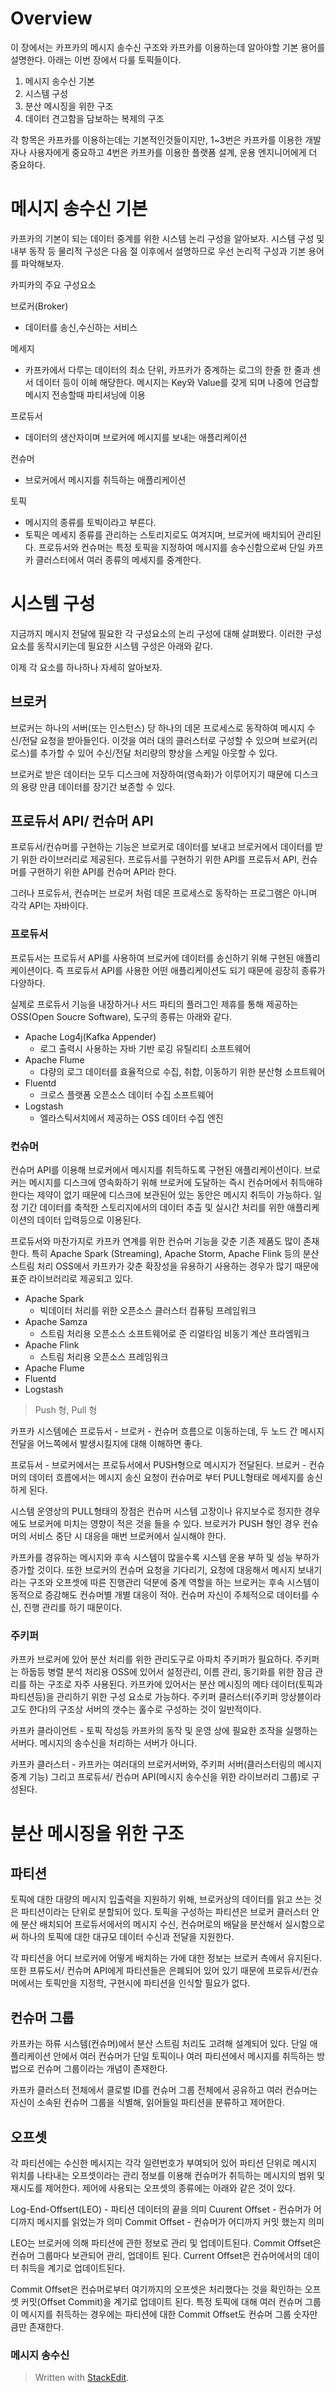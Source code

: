 # Overview

이 장에서는 카프카의 메시지 송수신 구조와 카프카를 이용하는데 알아야할 기본 용어를 설명한다. 아래는 이번 장에서 다룰 토픽들이다. 

1. 메시지 송수신 기본
2. 시스템 구성
3. 분산 메시징을 위한 구조
4. 데이터 견고함을 담보하는 복제의 구조

각 항목은 카프카를 이용하는데는 기본적인것들이지만, 1~3번은 카프카를 이용한 개발자나 사용자에게 중요하고 4번은 카프카를 이용한 플랫폼 설계, 운용 엔지니어에게 더 중요하다. 

# 메시지 송수신 기본

카프카의 기본이 되는 데이터 중계를 위한 시스템 논리 구성을 알아보자.  시스템 구성 및 내부 동작 등 물리적 구성은 다음 절 이후에서 설명하므로 우선 논리적 구성과 기본 용어를 파악해보자. 

카피카의 주요 구성요소 

브로커(Broker) 
- 데이터를 송신,수신하는 서비스

메세지
- 카프카에서 다루는 데이터의 최소 단위, 카프카가 중계하는 로그의 한줄 한 줄과 센서 데이터 등이 이헤 해당한다. 메시지는 Key와 Value를 갖게 되며 나중에 언급할 메시지 전송할때 파티셔닝에 이용

프로듀서
- 데이터의 생산자이며 브로커에 메시지를 보내는 애플리케이션

컨슈머
- 브로커에서 메시지를 취득하는 애플리케이션

토픽
- 메시지의 종류를 토빅이라고 부른다. 
- 토픽은 메세지 종류를 관리하는 스토리지로도 여겨지며, 브로커에 배치되어 관리된다. 프로듀서와 컨슈머는 특정 토픽을 지정하여 메시지를 송수신함으로써 단일 카프카 클러스터에서 여러 종류의 메세지를 중계한다. 

# 시스템 구성

지금까지 메시지 전달에 필요한 각 구성요소의 논리 구성에 대해 살펴봤다. 이러한 구성요소를 동작시키는데 필요한 시스템 구성은 아래와 같다. 

이제 각 요소를 하나하나 자세히 알아보자.

## 브로커

브로커는 하나의 서버(또는 인스턴스) 당 하나의 데몬 프로세스로 동작하여 메시지 수신/전달 요청을 받아들인다. 이것을 여러 대의 클러스터로 구성할 수 있으며 브로커(리로스)를 추가할 수 있어 수신/전달 처리량의 향상을 스케일 아웃할 수 있다. 

브로커로 받은 데이터는 모두 디스크에 저장하여(영속화)가 이루어지기 때문에 디스크의 용량 만큼 데이터를 장기간 보존할 수 있다. 


## 프로듀서 API/ 컨슈머 API

프로듀서/컨슈머를 구현하는 기능은 브로커로 데이터를 보내고 브로커에서 데이터를 받기 위한 라이브러리로 제공된다. 프로듀서를 구현하기 위한 API를 프로듀서 API, 컨슈머를 구현하기 위한 API를 컨슈머 API라 한다. 

그러나 프로듀서, 컨슈머는 브로커 처럼 데몬 프로세스로 동작하는 프로그램은 아니며 각각 API는 자바이다. 

### 프로듀서

프로듀서는 프로듀서 API를 사용하여 브로커에 데이터를 송신하기 위해 구현된 애플리케이션이다. 즉 프로듀서 API를 사용한 어떤 애플리케이션도 되기 때문에 굉장히 종류가 다양하다. 

실제로 프로듀서 기능을 내장하거나 서드 파티의 플러그인 제휴를 통해 제공하는 OSS(Open Soucre Software), 도구의 종류는 아래와 같다. 

* Apache Log4j(Kafka Appender)
	* 로그 출력시 사용하는 자바 기반 로깅 유틸리티 소프트웨어
* Apache Flume
	* 댜량의 로그 데이터를 효율적으로 수집, 취합, 이동하기 위한 분산형 소프트웨어
* Fluentd
	* 크로스 플랫폼 오픈소스 데이터 수집 소프트웨어
* Logstash
	* 엘라스틱서치에서 제공하는 OSS 데이터 수집 엔진

### 컨슈머

컨슈머 API를 이용해 브로커에서 메시지를 취득하도록 구현된 애플리케이션이다. 브로커는 메시지를 디스크에 영속화하기 위해 브로커에 도달하는 즉시 컨슈머에서 취득애햐 한다는 제약이 없기 때문에 디스크에 보관된어 있는 동안은 메시지 취득이 가능하다. 일정 기간 데이터를 축적한 스토리지에서의 데이터 추츨 및 실시간 처리를 위한 애플리케이션의 데이터 입력등으로 이용된다. 

프로듀서와 마찬가지로 카프카 연계를 위한 컨슈머 기능을 갖춘 기존 제품도 많이 존재한다. 특히 Apache Spark (Streaming), Apache Storm, Apache Flink 등의 분산 스트림 처리 OSS에서 카프카가 갖춘 확장성을 유용하기 사용하는 경우가 많기 때문에 표준 라이브러리로 제공되고 있다. 

* Apache Spark
	* 빅데이터 처리를 위한 오픈소스 클러스터 컴퓨팅 프레임워크
* Apache Samza
	* 스트림 처리용 오픈소스 소프트웨어로 준 리얼타임 비동기 계산 프라엠워크
* Apache Flink
	* 스트림 처리용 오픈소스 프레임워크
* Apache Flume
* Fluentd
* Logstash

>Push 형, Pull 형

카프카 시스템에슨 프로듀서 - 브로커 - 컨슈머 흐름으로 이동하는데, 두 노드 간 메시지 전달을 어느쪽에서 발생시킬지에 대해 이해하면 좋다. 

프로듀서 - 브로커에서는 프로듀서에서 PUSH형으로 메시지가 전달된다. 브로커 - 컨슈머의 데이터 흐름에서는 메시지 송신 요청이 컨슈머로 부터 PULL형태로 메세지를 송신하게 된다. 

시스템 운영상의 PULL형태의 장점은 컨슈머 시스템 고장이나 유지보수로 정지한 경우에도 브로커에 미치는 영향이 적은 것을 들을 수 있다. 브로커가 PUSH 형인 경우 컨슈머의 서비스 중단 시 대응을 매번 브로커에서 실시해야 한다. 

카프카를 경유하는 메시지와 후속 시스템이 많을수록 시스템 운용 부하 및 성능 부하가 증가할 것이다. 또한 브로커의 컨슈머 요청을 기다리기, 요청에 대응해서 메시지 보내기 라는 구조와 오프셋에 따른 진행관리 덕분에 중계 역할을 하는 브로커는 후속 시스템이 동적으로 증감해도 컨슈머별 개별 대응이 적아. 컨슈머 자신이 주체적으로 데이터를 수신, 진행 관리를 하기 때문이다. 

### 주키퍼 

카프카 브로커에 있어 분산 처리를 위한 관리도구로 아파치 주키퍼가 필요하다. 주키퍼는 하둡등 병렬 분석 처리용 OSS에 있어서 설정관리, 이름 관리, 동기화를 위한 잠금 관리를 하는 구조로 자주 사용된다. 카프카에 있어서는 분산  메시징의 메타 데이터(토픽과 파티션등)을 관리하기 위한 구성 요소로 가능하다. 주키퍼 클러스터(주키퍼 앙상블이라고도 한다)의 구조상 서버의 갯수는 홀수로 구성하는 것이 일반적이다. 

카프카 클라이언트 - 토픽 작성등 카프카의 동작 및 운영 상에 필요한 조작을 실행하는 서버다. 메시지의 송수신을 처리하는 서버가 아니다. 

카프카 클러스터 - 카프카는 여러대의 브로커서버와, 주키퍼 서버(클러스터링의 메시지 중계 기능) 그리고 프로듀서/ 컨슈머 API(메시지 송수신을 위한 라이브러리 그룹)로 구성된다. 

# 분산 메시징을 위한 구조 

## 파티션

토픽에 대한 대량의 메시지 입출력을 지원하기 위해, 브로커상의 데이터를 읽고 쓰는 것은 파티션이라는 단위로 분할되어 있다. 토픽을 구성하는 파티션은 브로커 클러스터 안에 분산 배치되어 프로듀서에서의 메시지 수신, 컨슈머로의 배달을 분산해서 실시함으로써 하나의 토픽에 대한 대규모 데이터 수신과 전달을 지원한다. 

각 파티션을 어디 브로커에 어떻게 배치하는 가에 대한 정보는 브로커 측에서 유지된다. 또한 프류도서/ 컨슈머 API에게 파티션들은 은폐되어 있어 있기 때문에 프로듀서/컨슈머에서는 토픽만을 지정학, 구현시에 파티션을 인식할 필요가 없다. 

## 컨슈머 그룹

카프카는 하류 시스템(컨슈머)에서 분산 스트림 처리도 고려해 설계되어 있다. 단일 애플리케이션 안에서 여러 컨슈머가 단일 토픽이나 여러 파티션에서 메시지를 취득하는 방법으로 컨슈머 그룹이라는 개념이 존재한다. 

카프카 클러스터 전체에서 클로벌 ID를 컨슈머 그룹 전체에서 공유하고 여러 컨슈머는 자신이 소속된 컨슈머 그룹을 식별해, 읽어들일 파티션을 분류하고 제어한다.

## 오프셋 

각 파티션에는 수신한 메시지는 각각 일련번호가 부여되어 있어 파티션 단위로 메시지 위치를 나타내는 오프셋이라는 관리 정보를 이용해 컨슈머가 취득하는 메시지의 범위 및 재시도를 제어한다. 제어에 사용되는 오프셋의 종류에는 아래와 같은 것이 있다. 

Log-End-Offsert(LEO) - 파티션 데이터의 끝을 의미
Cuurent Offset - 컨슈머가 어디까지 메시지를 읽었는가 의미
Commit Offset - 컨슈머가 어디까지 커밋 했는지 의미

LEO는 브로커에 의해 파티션에 관한 정보로 관리 및 업데이트된다. Commit Offset은 컨슈머 그룹마다 보관되어 관리, 업데이트 된다. Current Offset은 컨슈머에서의 데이터 취득을 계기로 업데이트된다. 

Commit Offset은 컨슈머로부터 여기까지의 오프셋은 처리했다는 것을 확인하는 오프셋 커밋(Offset Commit)을 계기로 업데이트 된다.  특정 토픽에 대해 여러 컨슈머 그룹이 메시지를 취득하는 경우에는 파티션에 대한 Commit Offset도 컨슈머 그룹 숫자만큼만 존재한다. 

### 메시지 송수신


 
> Written with [StackEdit](https://stackedit.io/).
<!--stackedit_data:
eyJoaXN0b3J5IjpbMTc5NzQ1MTA4MCwtMzU3MjYwNTkxLDI3NT
QyNzA4OSwtMjE0NDAyMjgzMiwtMTI2ODU5NDY4OCwtNTk4MjE0
MzY2LC0xMzk1NDc2MDEsLTk5NzQ0NjUxOCwtMTA5NzQ1MDg4Ny
wxNTE1NjM3MTI1LC0xNzM5ODQyNDI5LDI0MDA1OTMxMiw2NzQ3
MjEwMTUsLTYyNDU1Mzk3LDEwNDgzODk1ODgsLTE5MzE0Mzg3Mz
MsODUzNTAwNTUsLTEwMjM1NTQ5MzAsLTE3MTEzODEyMjMsLTIw
NDg3MDMwODhdfQ==
-->
